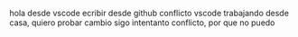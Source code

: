 hola desde vscode
ecribir desde github 
conflicto vscode
trabajando desde casa, quiero probar cambio
sigo intentanto conflicto, por que no puedo
